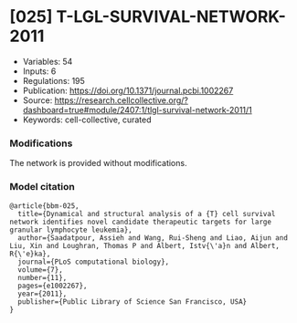 # \[025\] T-LGL-SURVIVAL-NETWORK-2011

 - Variables: 54
 - Inputs: 6
 - Regulations: 195
 - Publication: https://doi.org/10.1371/journal.pcbi.1002267
 - Source: https://research.cellcollective.org/?dashboard=true#module/2407:1/tlgl-survival-network-2011/1
 - Keywords: cell-collective, curated


### Modifications

The network is provided without modifications.

### Model citation

```
@article{bbm-025,
  title={Dynamical and structural analysis of a {T} cell survival network identifies novel candidate therapeutic targets for large granular lymphocyte leukemia},
  author={Saadatpour, Assieh and Wang, Rui-Sheng and Liao, Aijun and Liu, Xin and Loughran, Thomas P and Albert, Istv{\'a}n and Albert, R{\'e}ka},
  journal={PLoS computational biology},
  volume={7},
  number={11},
  pages={e1002267},
  year={2011},
  publisher={Public Library of Science San Francisco, USA}
}
```

